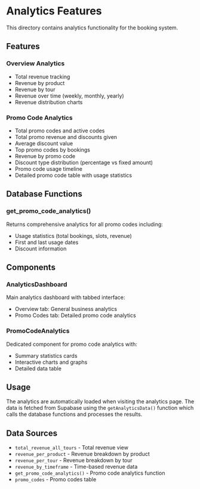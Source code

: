 # Analytics Features

This directory contains analytics functionality for the booking system.

## Features

### Overview Analytics

- Total revenue tracking
- Revenue by product
- Revenue by tour
- Revenue over time (weekly, monthly, yearly)
- Revenue distribution charts

### Promo Code Analytics

- Total promo codes and active codes
- Total promo revenue and discounts given
- Average discount value
- Top promo codes by bookings
- Revenue by promo code
- Discount type distribution (percentage vs fixed amount)
- Promo code usage timeline
- Detailed promo code table with usage statistics

## Database Functions

### get_promo_code_analytics()

Returns comprehensive analytics for all promo codes including:

- Usage statistics (total bookings, slots, revenue)
- First and last usage dates
- Discount information

## Components

### AnalyticsDashboard

Main analytics dashboard with tabbed interface:

- Overview tab: General business analytics
- Promo Codes tab: Detailed promo code analytics

### PromoCodeAnalytics

Dedicated component for promo code analytics with:

- Summary statistics cards
- Interactive charts and graphs
- Detailed data table

## Usage

The analytics are automatically loaded when visiting the analytics page. The data is fetched from Supabase using the `getAnalyticsData()` function which calls the database functions and processes the results.

## Data Sources

- `total_revenue_all_tours` - Total revenue view
- `revenue_per_product` - Revenue breakdown by product
- `revenue_per_tour` - Revenue breakdown by tour
- `revenue_by_timeframe` - Time-based revenue data
- `get_promo_code_analytics()` - Promo code analytics function
- `promo_codes` - Promo codes table
